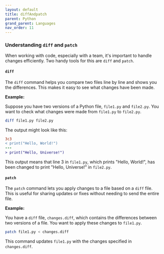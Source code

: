 ```yaml
---
layout: default
title: diffAndpatch
parent: Python
grand_parent: Languages
nav_order: 11
---
```


### Understanding `diff` and `patch`

When working with code, especially with a team, it's important to handle changes efficiently. Two handy tools for this are `diff` and `patch`.

#### `diff`

The `diff` command helps you compare two files line by line and shows you the differences. This makes it easy to see what changes have been made.

**Example:**

Suppose you have two versions of a Python file, `file1.py` and `file2.py`. You want to check what changes were made from `file1.py` to `file2.py`.

```bash
diff file1.py file2.py
```

The output might look like this:

```diff
3c3
< print("Hello, World!")
---
> print("Hello, Universe!")
```

This output means that line 3 in `file1.py`, which prints "Hello, World!", has been changed to print "Hello, Universe!" in `file2.py`.

#### `patch`

The `patch` command lets you apply changes to a file based on a `diff` file. This is useful for sharing updates or fixes without needing to send the entire file.

**Example:**

You have a `diff` file, `changes.diff`, which contains the differences between two versions of a file. You want to apply these changes to `file1.py`.

```bash
patch file1.py < changes.diff
```

This command updates `file1.py` with the changes specified in `changes.diff`.